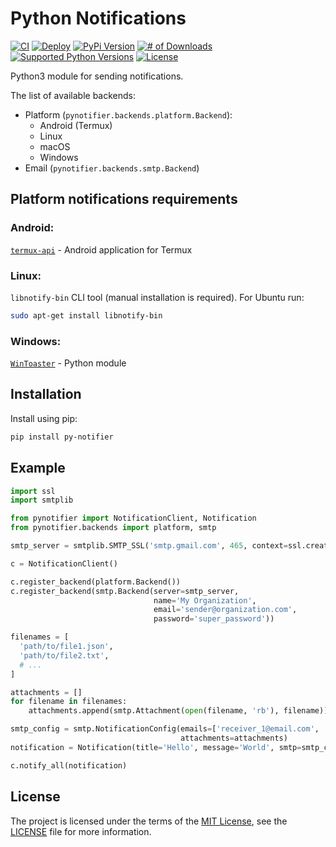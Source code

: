 # Python Notifications

[![CI](https://github.com/YuriyLisovskiy/pynotifier/actions/workflows/ci.yml/badge.svg)](https://github.com/YuriyLisovskiy/pynotifier/actions/workflows/ci.yml)
[![Deploy](https://github.com/YuriyLisovskiy/pynotifier/actions/workflows/deploy.yml/badge.svg?branch=master)](https://github.com/YuriyLisovskiy/pynotifier/actions/workflows/deploy.yml)
[![PyPi Version](https://img.shields.io/pypi/v/py-notifier.svg)](https://pypi.python.org/pypi/py-notifier)
[![# of Downloads](https://img.shields.io/pypi/dm/py-notifier.svg)](https://pypi.python.org/pypi/py-notifier)
[![Supported Python Versions](https://img.shields.io/pypi/pyversions/py-notifier.svg?logo=python&logoColor=FFE873)](https://pypi.org/project/py-notifier)
[![License](https://img.shields.io/github/license/YuriyLisovskiy/pynotifier.svg)](LICENSE)

Python3 module for sending notifications.

The list of available backends:
* Platform (`pynotifier.backends.platform.Backend`):
  * Android (Termux)
  * Linux
  * macOS
  * Windows
* Email (`pynotifier.backends.smtp.Backend`)

## Platform notifications requirements
### Android:
[`termux-api`](https://f-droid.org/en/packages/com.termux.api/) - Android application for Termux
### Linux:
`libnotify-bin` CLI tool (manual installation is required). For Ubuntu run:
```bash
sudo apt-get install libnotify-bin
```
### Windows:
[`WinToaster`](https://github.com/MaliciousFiles/WinToaster) - Python module

## Installation
Install using pip:
```bash
pip install py-notifier
```

## Example
```python
import ssl
import smtplib

from pynotifier import NotificationClient, Notification
from pynotifier.backends import platform, smtp

smtp_server = smtplib.SMTP_SSL('smtp.gmail.com', 465, context=ssl.create_default_context())

c = NotificationClient()

c.register_backend(platform.Backend())
c.register_backend(smtp.Backend(server=smtp_server,
                                name='My Organization',
                                email='sender@organization.com',
                                password='super_password'))

filenames = [
  'path/to/file1.json',
  'path/to/file2.txt',
  # ...
]

attachments = []
for filename in filenames:
	attachments.append(smtp.Attachment(open(filename, 'rb'), filename))

smtp_config = smtp.NotificationConfig(emails=['receiver_1@email.com', 'receiver_2@email.com'],
                                      attachments=attachments)
notification = Notification(title='Hello', message='World', smtp=smtp_config)

c.notify_all(notification)
```

## License
The project is licensed under the terms of the [MIT License](https://opensource.org/licenses/mit),
see the [LICENSE](LICENSE) file for more information.
